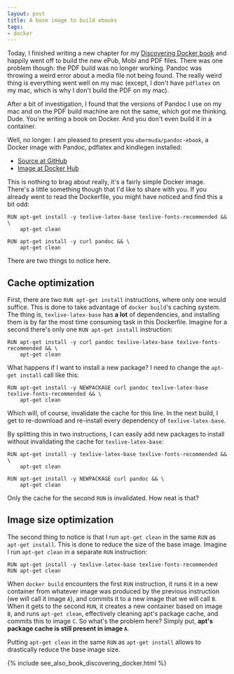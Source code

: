 ```yaml
---
layout: post
title: A base image to build ebooks
tags:
- docker
---
```


Today, I finished writing a new chapter for my [Discovering Docker book](https://geoffrey.io/books/discovering-docker.html) and happily went off to build the new ePub, Mobi and PDF files. There was one problem though: the PDF build was no longer working. Pandoc was throwing a weird error about a media file not being found. The really weird thing is everything went well on my mac (except, I don't have `pdflatex` on my mac, which is why I don't build the PDF on my mac).

After a bit of investigation, I found that the versions of Pandoc I use on my mac and on the PDF build machine are not the same, which got me thinking. Dude. You're writing a book on Docker. And you don't even build it in a container.

Well, no longer. I am pleased to present you `ubermuda/pandoc-ebook`, a Docker image with Pandoc, pdflatex and kindlegen installed:

* [Source at GitHub](https://github.com/ubermuda/dockerfiles/tree/master/pandoc-ebook)
* [Image at Docker Hub](https://registry.hub.docker.com/u/ubermuda/pandoc-ebook/)

This is nothing to brag about really, it's a fairly simple Docker image. There's a little something though that I'd like to share with you. If you already went to read the Dockerfile, you might have noticed and find this a bit odd:

    RUN apt-get install -y texlive-latex-base texlive-fonts-recommended && \
        apt-get clean
    
    RUN apt-get install -y curl pandoc && \
        apt-get clean

There are two things to notice here.

## Cache optimization

First, there are two `RUN apt-get install` instructions, where only one would suffice. This is done to take advantage of `docker build`'s caching system. The thing is, `texlive-latex-base` has **a lot** of dependencies, and installing them is by far the most time consuming task in this Dockerfile. Imagine for a second there's only one `RUN apt-get install` instruction:

    RUN apt-get install -y curl pandoc texlive-latex-base texlive-fonts-recommended && \
        apt-get clean

What happens if I want to install a new package? I need to change the `apt-get install` call like this:

    RUN apt-get install -y NEWPACKAGE curl pandoc texlive-latex-base texlive-fonts-recommended && \
        apt-get clean

Which will, of course, invalidate the cache for this line. In the next build, I get to re-download and re-install every dependency of `texlive-latex-base`.

By splitting this in two instructions, I can easily add new packages to install without invalidating the cache for `texlive-latex-base`:

    RUN apt-get install -y texlive-latex-base texlive-fonts-recommended && \
        apt-get clean

    RUN apt-get install -y NEWPACKAGE curl pandoc && \
        apt-get clean

Only the cache for the second `RUN` is invalidated. How neat is that?

## Image size optimization

The second thing to notice is that I run `apt-get clean` in the same `RUN` as `apt-get install`. This is done to reduce the size of the base image. Imagine I run `apt-get clean` in a separate `RUN` instruction:

    RUN apt-get install -y texlive-latex-base texlive-fonts-recommended
    RUN apt-get clean

When `docker build` encounters the first `RUN` instruction, it runs it in a new container from whatever image was produced by the previous instruction (we will call it image `A`), and commits it to a new image that we will call `B`. When it gets to the second `RUN`, it creates a new container based on image `B`, and runs `apt-get clean`, effectively cleaning apt's package cache, and commits this to image `C`. So what's the problem here? Simply put, **apt's package cache is still present in image `A`**.

Putting `apt-get clean` in the same `RUN` as `apt-get install` allows to drastically reduce the base image size.

{% include see_also_book_discovering_docker.html %}